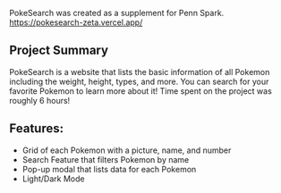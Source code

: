 PokeSearch was created as a supplement for Penn Spark. https://pokesearch-zeta.vercel.app/

## Project Summary
PokeSearch is a website that lists the basic information of all Pokemon including the weight, height, types, and more. You can search for your favorite Pokemon to learn more about it! Time spent on the project was roughly 6 hours!

## Features:
- Grid of each Pokemon with a picture, name, and number
- Search Feature that filters Pokemon by name
- Pop-up modal that lists data for each Pokemon
- Light/Dark Mode
